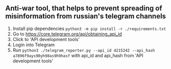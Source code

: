 ## Anti-war tool, that helps to prevent spreading of misinformation from russian's telegram channels
1. Install pip dependencies `python3 -m pip install -r ./requirements.txt`
2. Go to https://core.telegram.org/api/obtaining_api_id
3. Click to 'API development tools'
4. Login into Telegram
7. Run `python3 ./telegram_reporter.py --api_id 4215242 --api_hash a7896f9ays90yh98as9h9hasf` with api_id and api_hash from 'API development tools'   
